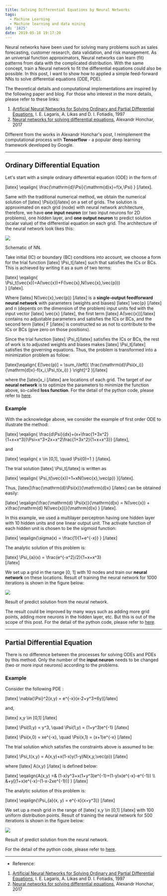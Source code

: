 ```yaml
---
title: Solving Differential Equations by Neural Networks
tags:
  - Machine Learning
  - Machine learning and data mining
id: '1825'
date: 2019-05-18 19:17:20
---
```


Neural networks have been used for solving many problems such as sales forecasting, customer research, data validation, and risk management. As an universal function approximators, Neural networks can learn (fit) patterns from data with the complicated distribution. With the same concept, train a Neural network to fit the differential equations could also be possible. In this post, I want to show how to applied a simple feed-forward NNs to solve differential equations (ODE, PDE).

The theoretical details and computational implementations are inspired by the following paper and blog. For those who interest in the more details, please refer to these links:

1.  [Artificial Neural Networks for Solving Ordinary and Partial Differential Equations](https://arxiv.org/pdf/physics/9705023.pdf), I. E. Lagaris, A. Likas and D. I. Fotiadis, 1997
2.  [Neural networks for solving differential equations](https://becominghuman.ai/neural-networks-for-solving-differential-equations-fa230ac5e04c), Alexandr Honchar, 2017

Different from the works in Alexandr Honchar's post, I reimplement the computational process with **Tensorflow** - a popular deep learning framework developed by Google. 

* * *

Ordinary Differential Equation
------------------------------

Let's start with a simple ordinary differential equation (ODE) in the form of

\[latex\] \\eqalign{ \\frac{\\mathrm{d}\\Psi}{\\mathrm{d}x}=f(x,\\Psi) } \[/latex\].  

Same with the traditional numerical method, we obtain the numerical solution of \[latex\] \\Psi(x)\[/latex\] on a set of grids. The solution is approximated on each grid (node) with neural network architecture, therefore, we have **one input neuron** (or two input neurons for 2D problems), one hidden layer, and **one output neuron** to predict solution (scalar value) of the differential equation on each grid. The architecture of the neural network look likes this:

![](https://bhlin.co.network/wp/wp-content/uploads/2019/05/NNs-1024x710.png)

Schematic of NN.

Take initial (IC) or boundary (BC) conditions into account, we choose a form for the trial function \[latex\] \\Psi\_t\[/latex\] such that satisfies the ICs or BCs. This is achieved by writing it as a sum of two terms:

\[latex\] \\eqalign{  
\\Psi\_t(\\vec{x})=A(\\vec{x})+F(\\vec{x},N(\\vec{x},\\vec{p}))  
} \[/latex\].

Where \[latex\] N(\\vec{x},\\vec{p}) \[/latex\] is a **single-output feedforward neural network** with parameters (weights and biases) \[latex\] \\vec{p} \[/latex\] and n (depents on the dimension of the problem) input units fed with the input vector \[latex\] \\vec{x} \[/latex\], the first term \[latex\] A(\\vec{x})\[/latex\] contains no adjustable parameters and satisfies the ICs or BCs, and the second term \[latex\] F \[/latex\] is constructed so as not to contribute to the ICs or BCs (give zero on those positions).

Since the trial function \[latex\] \\Psi\_t\[/latex\] satisfies the ICs or BCs, the rest of work is to adjusted weights and biases makes \[latex\] \\Psi\_t\[/latex\] satisfies the governing equations. Thus, the problem is transformed into a minimization problem as follow:  

\[latex\]\\eqalign{ E\[\\vec{p}\] = \\sum\_i\\left\[{ \\frac{\\mathrm{d}\\Psi(x\_i)}{\\mathrm{d}x}-f(x\_i,\\Psi\_t(x\_i)) } \\right\]^2 }\[/latex\]

where the \[latex\]x\_i \[/latex\] are locations of each grid. The target of our **neural network** is to optimize the parameters to minimize the function above, so-called **loss function**. For the detail of the python code, please refer to [here](https://github.com/BingHanLin/My_ML_Notes/tree/master/Neural%20Networks%20for%20Differential%20Equations).

### Example

With the acknowledge above, we consider the example of first order ODE to illustrate the method:

\[latex\] \\eqalign{ \\frac{d\\Psi}{dx}+(x+\\frac{1+3x^2}{1+x+x^3})\\Psi=x^3+2x+x^2\\frac{1+3x^2}{1+x+x^3}} \[/latex\],  

and

\[latex\] \\eqalign{ x \\in \[0,1\], \\quad \\Psi(0)=1 } \[/latex\].  

The trial solution \[latex\] \\Psi\_t\[/latex\] is written as

\[latex\] \\eqalign{ \\Psi\_t(\\vec{x})=1+xN(\\vec{x},\\vec{p}) }\[/latex\].

Thus, \[latex\]\\frac{\\mathrm{d}\\Psi(x)}{\\mathrm{d}x} \[/latex\] can be obtained easily:

\[latex\] \\eqalign{\\frac{\\mathrm{d} \\Psi(x)}{\\mathrm{d}x} = N(\\vec{x}) + x\\frac{\\mathrm{d} N(\\vec{x})}{\\mathrm{d}x} } \[/latex\].

In this example, we used a multilayer perceptron having one hidden layer with 10 hidden units and one linear output unit. The activate function of each hidden unit is chosen to be the sigmoid function:

\[latex\] \\eqalign{\\sigma(x) = \\frac{1}{1+e^{-x}} } \[/latex\]

The analytic solution of this problem is:

\[latex\] \\Psi\_{a}(x) = \\frac{e^{-x^2}/2}{1+x+x^3}  
\[/latex\]

We set up a grid in the range \[0, 1\] with 10 nodes and train our **neural network** on these locations. Result of training the neural network for 1000 iterations is shown in the figure below:

![](https://bhlin.co.network/wp/wp-content/uploads/2019/05/ANN_for_ODE.png)

Result of predict solution from the neural network.

The result could be improved by many ways such as adding more grid points, adding more neurons in the hidden layer, etc. But this is out of the scope of this post. For the detail of the python code, please refer to [here](https://github.com/BingHanLin/My_ML_Notes/tree/master/Neural%20Networks%20for%20Differential%20Equations).

* * *

Partial Differential Equation
-----------------------------

There is no difference between the processes for solving ODEs and PDEs by this method. Only the number of the **input neuron** needs to be changed (two or more input neurons) according to the problems.

### Example

Consider the following PDE :

\[latex\] \\nabla{\\Psi}^2(x,y) = e^{-x}(x-2+y^3+6y)\[/latex\]

and,  

\[latex\] x,y \\in \[0,1\] \[/latex\]

\[latex\] \\Psi(0,y) = y^3, \\quad \\Psi(1,y) = (1+y^3)e^{-1} \[/latex\]

\[latex\] \\Psi(x,0) = xe^{-x}, \\quad \\Psi(x,1) = (x+1)e^{-x} \[/latex\]

The trial solution which satisfies the constraints above is assumed to be:

\[latex\] \\Psi\_t(x,y) = A(x,y)+x(1-x)y(1-y)N(x,y,\\vec{p}) \[/latex\]

where \[latex\] A(x,y) \[/latex\] is defined below:

\[latex\] \\eqalign{A(x,y) =& (1-x)y^3+x(1+y^3)e^{-1}+(1-y)x(e^{-x}-e^{-1}) \\\\ &+y\[(1+x)e^{-x}-(1-x-2xe^{-1})\] } \[/latex\]

The analytic solution of this problem is:

\[latex\] \\eqalign{\\Psi\_{a}(x, y) = e^{-x}(x+y^3)} \[/latex\]

We set up a mesh grid in the range of \[latex\] x,y \\in \[0,1\] \[/latex\] with 100 uniform distribution points. Result of training the neural network for 500 iterations is shown in the figure below:

![](https://bhlin.co.network/wp/wp-content/uploads/2019/05/ANN_for_PDE.png)

Result of predict solution from the neural network.

For the detail of the python code, please refer to [here](https://github.com/BingHanLin/My_ML_Notes/tree/master/Neural%20Networks%20for%20Differential%20Equations).

* * *

*   Reference:

1.  [Artificial Neural Networks for Solving Ordinary and Partial Differential Equations](https://arxiv.org/pdf/physics/9705023.pdf), I. E. Lagaris, A. Likas and D. I. Fotiadis, 1997
2.  [Neural networks for solving differential equations](https://becominghuman.ai/neural-networks-for-solving-differential-equations-fa230ac5e04c), Alexandr Honchar, 2017